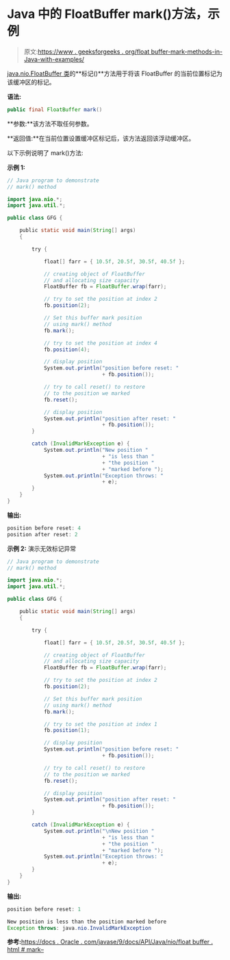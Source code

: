 # Java 中的 FloatBuffer mark()方法，示例

> 原文:[https://www . geeksforgeeks . org/float buffer-mark-methods-in-Java-with-examples/](https://www.geeksforgeeks.org/floatbuffer-mark-methods-in-java-with-examples/)

[java.nio.FloatBuffer 类](https://www.geeksforgeeks.org/tag/java-floatbuffer/)的**标记()**方法用于将该 FloatBuffer 的当前位置标记为该缓冲区的标记。

**语法:**

```java
public final FloatBuffer mark()
```

**参数:**该方法不取任何参数。

**返回值:**在当前位置设置缓冲区标记后，该方法返回该浮动缓冲区。

以下示例说明了 mark()方法:

**示例 1:**

```java
// Java program to demonstrate
// mark() method

import java.nio.*;
import java.util.*;

public class GFG {

    public static void main(String[] args)
    {

        try {

            float[] farr = { 10.5f, 20.5f, 30.5f, 40.5f };

            // creating object of FloatBuffer
            // and allocating size capacity
            FloatBuffer fb = FloatBuffer.wrap(farr);

            // try to set the position at index 2
            fb.position(2);

            // Set this buffer mark position
            // using mark() method
            fb.mark();

            // try to set the position at index 4
            fb.position(4);

            // display position
            System.out.println("position before reset: "
                               + fb.position());

            // try to call reset() to restore
            // to the position we marked
            fb.reset();

            // display position
            System.out.println("position after reset: "
                               + fb.position());
        }

        catch (InvalidMarkException e) {
            System.out.println("New position "
                               + "is less than "
                               + "the position "
                               + "marked before ");
            System.out.println("Exception throws: "
                               + e);
        }
    }
}
```

**输出:**

```java
position before reset: 4
position after reset: 2

```

**示例 2:** 演示无效标记异常

```java
// Java program to demonstrate
// mark() method

import java.nio.*;
import java.util.*;

public class GFG {

    public static void main(String[] args)
    {

        try {

            float[] farr = { 10.5f, 20.5f, 30.5f, 40.5f };

            // creating object of FloatBuffer
            // and allocating size capacity
            FloatBuffer fb = FloatBuffer.wrap(farr);

            // try to set the position at index 2
            fb.position(2);

            // Set this buffer mark position
            // using mark() method
            fb.mark();

            // try to set the position at index 1
            fb.position(1);

            // display position
            System.out.println("position before reset: "
                               + fb.position());

            // try to call reset() to restore
            // to the position we marked
            fb.reset();

            // display position
            System.out.println("position after reset: "
                               + fb.position());
        }

        catch (InvalidMarkException e) {
            System.out.println("\nNew position "
                               + "is less than "
                               + "the position "
                               + "marked before ");
            System.out.println("Exception throws: "
                               + e);
        }
    }
}
```

**输出:**

```java
position before reset: 1

New position is less than the position marked before 
Exception throws: java.nio.InvalidMarkException

```

**参考:**[https://docs . Oracle . com/javase/9/docs/API/Java/nio/float buffer . html # mark–](https://docs.oracle.com/javase/9/docs/api/java/nio/FloatBuffer.html#mark--)